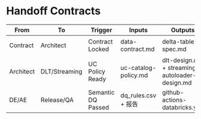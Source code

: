 # Handoff Contracts

| From      | To            | Trigger            | Inputs               | Outputs                                        | Acceptance     |
| --------- | ------------- | ------------------ | -------------------- | ---------------------------------------------- | -------------- |
| Contract  | Architect     | Contract Locked    | data-contract.md     | delta-table-spec.md                            | 命名/口径一致  |
| Architect | DLT/Streaming | UC Policy Ready    | uc-catalog-policy.md | dlt-design.md + streaming-autoloader-design.md | 摄取与流式成功 |
| DE/AE     | Release/QA    | Semantic DQ Passed | dq_rules.csv + 报告  | github-actions-databricks.yml                  | CI 通过        |
